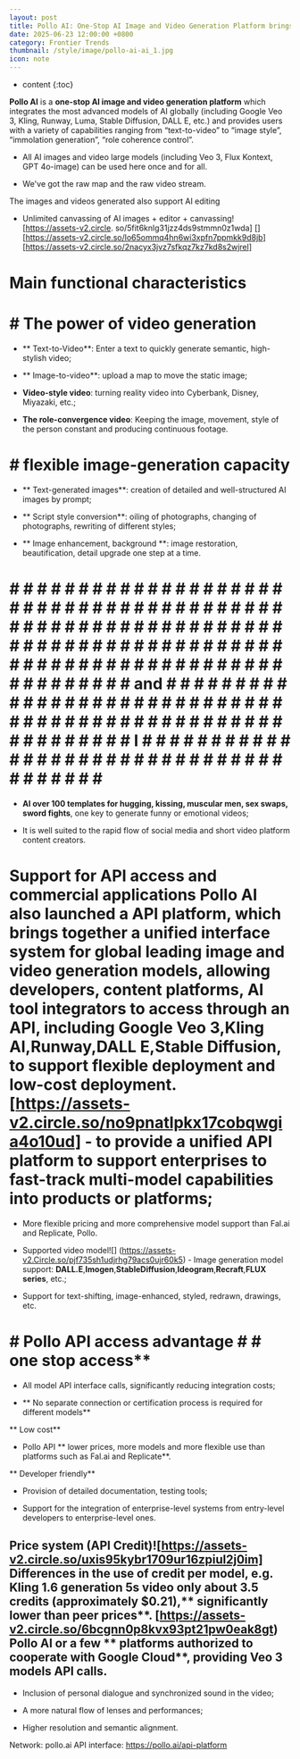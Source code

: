 ```yaml
---
layout: post
title: Pollo AI: One-Stop AI Image and Video Generation Platform brings together the most advanced images and video models around the world.
date: 2025-06-23 12:00:00 +0800
category: Frontier Trends
thumbnail: /style/image/pollo-ai-ai_1.jpg
icon: note
---
```

* content
{:toc}

**Pollo AI** is a **one-stop AI image and video generation platform** which integrates the most advanced models of AI globally (including Google Veo 3, Kling, Runway, Luma, Stable Diffusion, DALL E, etc.) and provides users with a variety of capabilities ranging from “text-to-video” to “image style”, “immolation generation”, “role coherence control”.

- All AI images and video large models (including Veo 3, Flux Kontext, GPT 4o-image) can be used here once and for all.

- We've got the raw map and the raw video stream.

The images and videos generated also support AI editing

- Unlimited canvassing of AI images + editor + canvassing! [https://assets-v2.circle. so/5fit6knlg31jzz4ds9stmmn0z1wda] [] [https://assets-v2.circle.so/lo65ommq4hn6wi3xpfn7ppmkk9d8jb] [https://assets-v2.circle.so/2nacyx3jvz7sfkqz7kz7kd8s2wjrel]

#  Main functional characteristics

# # The power of video generation #

- ** Text-to-Video**: Enter a text to quickly generate semantic, high-stylish video;

- ** Image-to-video**: upload a map to move the static image;

- **Video-style video**: turning reality video into Cyberbank, Disney, Miyazaki, etc.;

- **The role-convergence video**: Keeping the image, movement, style of the person constant and producing continuous footage.

# #  flexible image-generation capacity

- ** Text-generated images**: creation of detailed and well-structured AI images by prompt;

- ** Script style conversion**: oiling of photographs, changing of photographs, rewriting of different styles;

- ** Image enhancement, background **: image restoration, beautification, detail upgrade one step at a time.

# # # # # # # # # # # # # # # # # # # # # # # # # # # # # # # # # # # # # # # # # # # # # # # # # # # # # # # # # # # # # # # # # # # # # # # # # # # # # # # # # # # # # # # # # # # # # # # # # # # # # # # # # # # # # # and # # # # # # # # # # # # # # # # # # # # # # # # # # # # # # # # # # # # # # # # # # # # # # # # # # # # # # # # # # I # # # # # # # # # # # # # # # # # # # # # # # # # # # # # # # # # # # # # # #

- **AI over 100 templates for hugging, kissing, muscular men, sex swaps, sword fights**, one key to generate funny or emotional videos;

- It is well suited to the rapid flow of social media and short video platform content creators.

# Support for API access and commercial applications Pollo AI also launched a **API platform**, which brings together a unified interface system for global leading image and video generation models, allowing developers, content platforms, AI tool integrators to access through an API, including **Google Veo 3**,**Kling AI**,**Runway**,**DALL E**,**Stable Diffusion**, to support flexible deployment and low-cost deployment. [https://assets-v2.circle.so/no9pnatlpkx17cobqwgia4o10ud] - to provide a unified API platform to support enterprises to fast-track multi-model capabilities into products or platforms;

- More flexible pricing and more comprehensive model support than Fal.ai and Replicate, Pollo.

- Supported video model![] (https://assets-v2.Circle.so/pjf735sh1udjrhg79acs0ujr60k5) - Image generation model support: **DALL.E**,**Imogen**,**StableDiffusion**,**Ideogram**,**Recraft**,**FLUX series**, etc.;

- Support for text-shifting, image-enhanced, styled, redrawn, drawings, etc.

# # Pollo API access advantage # # one stop access**

- All model API interface calls, significantly reducing integration costs;

- ** No separate connection or certification process is required for different models**

** Low cost**

- Pollo API ** lower prices, more models and more flexible use than platforms such as Fal.ai and Replicate**.

** Developer friendly**

- Provision of detailed documentation, testing tools;

- Support for the integration of enterprise-level systems from entry-level developers to enterprise-level ones.

## Price system (API Credit)![https://assets-v2.circle.so/uxis95kybr1709ur16zpiul2j0im] Differences in the use of credit per model, e.g. Kling 1.6 generation 5s video only about 3.5 credits (approximately $0.21),** significantly lower than peer prices**. [https://assets-v2.circle.so/6bcgnn0p8kvx93pt21pw0eak8gt) Pollo AI or a few ** platforms authorized to cooperate with Google Cloud**, providing Veo 3 models API calls.

- Inclusion of personal dialogue and synchronized sound in the video;

- A more natural flow of lenses and performances;

- Higher resolution and semantic alignment.

Network: pollo.ai API interface: https://pollo.ai/api-platform
